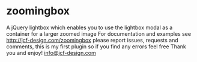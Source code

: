 zoomingbox
==========

A jQuery lightbox which enables you to use the lightbox modal as a container for a larger zoomed image
For documentation and examples see http://jcf-design.com/zoomingbox
please report issues, requests and comments, this is my first plugin so if you find any errors feel free
Thank you and enjoy!
info@jcf-design.com
